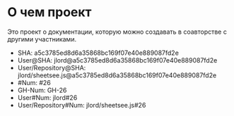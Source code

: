 # О чем проект

Это проект о документации, которую можно создавать в соавторстве с другими участниками.

  * SHA: a5c3785ed8d6a35868bc169f07e40e889087fd2e
  * User@SHA: jlord@a5c3785ed8d6a35868bc169f07e40e889087fd2e
  * User/Repository@SHA: jlord/sheetsee.js@a5c3785ed8d6a35868bc169f07e40e889087fd2e
  * #Num: #26
  * GH-Num: GH-26
  * User#Num: jlord#26
  * User/Repository#Num: jlord/sheetsee.js#26
